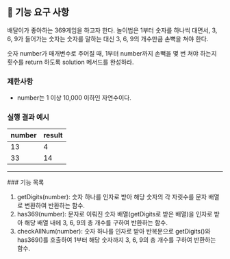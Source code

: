 ## 🚀 기능 요구 사항

배달이가 좋아하는 369게임을 하고자 한다. 놀이법은 1부터 숫자를 하나씩 대면서, 3, 6, 9가 들어가는 숫자는 숫자를 말하는 대신 3, 6, 9의 개수만큼 손뼉을 쳐야 한다.

숫자 number가 매개변수로 주어질 때, 1부터 number까지 손뼉을 몇 번 쳐야 하는지 횟수를 return 하도록 solution 메서드를 완성하라.

### 제한사항

- number는 1 이상 10,000 이하인 자연수이다.

### 실행 결과 예시

| number | result |
| ------ | ------ |
| 13     | 4      |
| 33     | 14     |

<hr>
### 기능 목록

1. getDigits(number): 숫자 하나를 인자로 받아 해당 숫자의 각 자릿수를 문자 배열로 변환하여 반환하는 함수.
2. has369(number): 문자로 이뤄진 숫자 배열(getDigits로 받은 배열)을 인자로 받아 해당 배열 내에 3, 6, 9의 총 개수를 구하여 반환하는 함수.
3. checkAllNum(number): 숫자 하나를 인자로 받아 반복문으로 getDigits()와 has369()를 호출하여 1부터 해당 숫자까지 3, 6, 9의 총 개수를 구하여 반환하는 함수.
